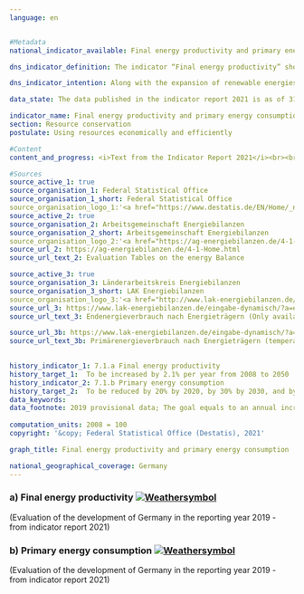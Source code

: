 ```yaml
---
language: en    


#Metadata    
national_indicator_available: Final energy productivity and primary energy consumption    

dns_indicator_definition: The indicator “Final energy productivity” shows the trend of value added per unit of final energy used. The concept of “final energy” refers to the part of the energy that is used energetically in terms of thermal or electric energy in the production sectors for the manufacturing of goods or by households. The indicator ”primary energy consumption” specifies how much energy was consumed by a country in the energy sectors for conversion purposes on the one hand, and by production activities, transport and households on the other.    

dns_indicator_intention: Along with the expansion of renewable energies, the reduction of energy consumption through increased energy efficiency represents the second supporting pillar of the energy transition. The goal is to achieve a high level of economic output while using as little energy as possible. Saving energy protects the climate and the environment, it helps to improve the security of supply and the industrial competitiveness. According to the Federal Government’s energy concept, final energy productivity is to be increased by 2.1&nbsp;% annually in the period 2008 to 2050. At the same time, primary energy consumption is to be reduced by 20&nbsp;% by 2020 and by 50&nbsp;% by 2050, both compared with 2008. These targets are also used here as a basis.    

data_state: The data published in the indicator report 2021 is as of 31.12.2020. The data shown on the DNS-Online-Platform is updated regularly, so that more current data may be available online than published in the indicator report 2021.    

indicator_name: Final energy productivity and primary energy consumption    
section: Resource conservation    
postulate: Using resources economically and efficiently    

#Content    
content_and_progress: <i>Text from the Indicator Report 2021</i><br><br>Final energy and primary energy consumption are directly related to one another. Final energy consumption is derived from the sum of primary energy consumption, conversion, flare and transmission losses as well as the statistical difference.<br><br><br><br>Primary energy consumption is the sum of domestically extracted primary fuels, withdrawals from reserves and all imported fuels minus storage, energy exports and marine bunkers. A key component in the calculation of energy consumption is the data from the energy balances of the AGEB (Energy Balance Association), which are supplemented with data from other sources.<br><br><br><br>Final energy productivity indicates the amount of value added created by each unit of final energy used. It represents a measurement of energy efficiency in production areas and in the energy use of households. However, estimates of energy efficiency in the areas of conversion (efficiency of power stations) or in the transmission of energy and storage (elimination of breaches, improved heat insulation, etc.) cannot be directly derived from the indicator.<br><br><br><br>According to preliminary results, final energy productivity in the period 2008 to 2017 increased by 9.6&nbsp;%, equating to an average annual increase of 1.0&nbsp;%. This means that the goal of an annual increase of 2.1&nbsp;% on average up to 2050 has not yet been achieved. In the year-on-year comparison, energy productivity for 2017 has even fallen by 0.9 percentage points. The reason for this was that the final energy consumption in every sector except households (+2.2&nbsp;% on the previous year) increased proportionally faster than the gross domestic product. In particular, at a rate of change of around 3.9&nbsp;% in 2017, final energy consumption in the industrial sector was far above the price-adjusted growth rate of the gross domestic product (2.2&nbsp;%). If final energy consumption grows faster than the gross domestic product, final energy productivity decreases.<br><br><br><br>Primary energy consumption rose slightly in 2017, which can be partially attributed to slightly cooler weather conditions and to growth in the economy. Although primary energy consumption was lower than in 1990, it increased slightly compared with the previous year. Provisional results indicate that primary energy consumption fell by 5.5&nbsp;% in the period from 2008 to 2017. If development remains the same as in the previous years, the target value for 2020 will not be achieved.    

#Sources    
source_active_1: true
source_organisation_1: Federal Statistical Office
source_organisation_1_short: Federal Statistical Office
source_organisation_logo_1:'<a href="https://www.destatis.de/EN/Home/_node.html"><img src="https://g205sdgs.github.io/sdg-indicators/public/logosEn/destatis.png" alt=" Federal Statistical Office" title="Click here to visit the homepage of the organization" style="border: transparent"/></a>'
source_active_2: true
source_organisation_2: Arbeitsgemeinschaft Energiebilanzen
source_organisation_2_short: Arbeitsgemeinschaft Energiebilanzen
source_organisation_logo_2:'<a href="https://ag-energiebilanzen.de/4-1-Home.html"><img src="https://g205sdgs.github.io/sdg-indicators/public/logosEn/ageb.png" alt=" Arbeitsgemeinschaft Energiebilanzen" title="Click here to visit the homepage of the organization" style="border: transparent"/></a>'
source_url_2: https://ag-energiebilanzen.de/4-1-Home.html                        
source_url_text_2: Evaluation Tables on the energy Balance                        

source_active_3: true
source_organisation_3: Länderarbeitskreis Energiebilanzen
source_organisation_3_short: LAK Energiebilanzen
source_organisation_logo_3:'<a href="http://www.lak-energiebilanzen.de/"><img src="https://g205sdgs.github.io/sdg-indicators/public/logosEn/lakeb.png" alt=" LAK Energiebilanzen" title="Click here to visit the homepage of the organization" style="border: transparent"/></a>'
source_url_3: https://www.lak-energiebilanzen.de/eingabe-dynamisch/?a=e400                        
source_url_text_3: Endenergieverbrauch nach Energieträgern (Only available in German)                        

source_url_3b: https://www.lak-energiebilanzen.de/eingabe-dynamisch/?a=e100                        
source_url_text_3b: Primärenergieverbrauch nach Energieträgern (temperaturbereinigt) (Only available in German)                        
    

history_indicator_1: 7.1.a Final energy productivity                    
history_target_1:  To be increased by 2.1% per year from 2008 to 2050
history_indicator_2: 7.1.b Primary energy consumption                    
history_target_2:  To be reduced by 20% by 2020, by 30% by 2030, and by 50% by 2050, all compared    
data_keywords:    
data_footnote: 2019 provisional data; The goal equals to an annual increase in final energy productivity of 2.1&nbsp;% compared to 2008 up to 2050 and a reduction in primary energy consumption by 20&nbsp;% compared to 2008 up to 2020 or by 50&nbsp;% compared to 2008 in 2050 (energy concept of the federal government).    
    
computation_units: 2008 = 100    
copyright: '&copy; Federal Statistical Office (Destatis), 2021'    

graph_title: Final energy productivity and primary energy consumption    

national_geographical_coverage: Germany    
---    
```

<div>
  <div class="my-header">
    <h3>a) Final energy productivity
      <a href="https://sustainabledevelopment-deutschland.github.io/en/status/"><img src="https://g205sdgs.github.io/sdg-indicators/public/Wettersymbole/Wolke.png" title="The indicator is moving in the right direction but if the trend continues, the target value will be missed by more than 20&nbsp;% in the target year" alt="Weathersymbol" />
      </a>
    </h3>
  </div>
  <div class="my-header-note">
    <span> (Evaluation of the development of Germany in the reporting year 2019 - from indicator report 2021)</span>
  </div>
</div>
<div>
  <div class="my-header">
    <h3>b) Primary energy consumption
      <a href="https://sustainabledevelopment-deutschland.github.io/en/status/"><img src="https://g205sdgs.github.io/sdg-indicators/public/Wettersymbole/Wolke.png" title="The indicator is moving in the right direction but if the trend continues, the target value will be missed by more than 20&nbsp;% in the target year" alt="Weathersymbol" />
      </a>
    </h3>
  </div>
  <div class="my-header-note">
    <span> (Evaluation of the development of Germany in the reporting year 2019 - from indicator report 2021)</span>
  </div>
</div>